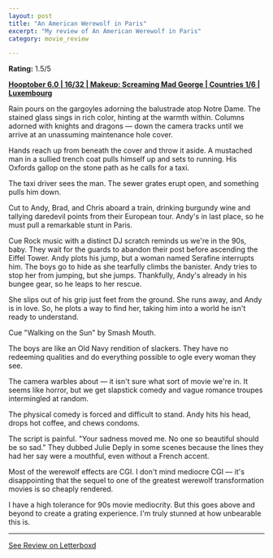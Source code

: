 ```yaml
---
layout: post
title: "An American Werewolf in Paris"
excerpt: "My review of An American Werewolf in Paris"
category: movie_review

---
```


**Rating:** 1.5/5

<b><a href="https://boxd.it/pPVYg/detail" rel="nofollow">Hooptober 6.0 | 16/32 | Makeup: Screaming Mad George | Countries 1/6 | Luxembourg</a></b>

Rain pours on the gargoyles adorning the balustrade atop Notre Dame. The stained glass sings in rich color, hinting at the warmth within. Columns adorned with knights and dragons — down the camera tracks until we arrive at an unassuming maintenance hole cover.

Hands reach up from beneath the cover and throw it aside. A mustached man in a sullied trench coat pulls himself up and sets to running. His Oxfords gallop on the stone path as he calls for a taxi.

The taxi driver sees the man. The sewer grates erupt open, and something pulls him down.

Cut to Andy, Brad, and Chris aboard a train, drinking burgundy wine and tallying daredevil points from their European tour. Andy's in last place, so he must pull a remarkable stunt in Paris.

Cue Rock music with a distinct DJ scratch reminds us we're in the 90s, baby. They wait for the guards to abandon their post before ascending the Eiffel Tower. Andy plots his jump, but a woman named Serafine interrupts him. The boys go to hide as she tearfully climbs the banister. Andy tries to stop her from jumping, but she jumps. Thankfully, Andy's already in his bungee gear, so he leaps to her rescue.

She slips out of his grip just feet from the ground. She runs away, and Andy is in love. So, he plots a way to find her, taking him into a world he isn't ready to understand.

Cue "Walking on the Sun" by Smash Mouth.

The boys are like an Old Navy rendition of slackers. They have no redeeming qualities and do everything possible to ogle every woman they see.

The camera warbles about — it isn't sure what sort of movie we're in. It seems like horror, but we get slapstick comedy and vague romance troupes intermingled at random.

The physical comedy is forced and difficult to stand. Andy hits his head, drops hot coffee, and chews condoms.

The script is painful. "Your sadness moved me. No one so beautiful should be so sad." They dubbed Julie Deply in some scenes because the lines they had her say were a mouthful, even without a French accent.

Most of the werewolf effects are CGI. I don't mind mediocre CGI — it's disappointing that the sequel to one of the greatest werewolf transformation movies is so cheaply rendered.

I have a high tolerance for 90s movie mediocrity. But this goes above and beyond to create a grating experience. I'm truly stunned at how unbearable this is.

<hr>

[See Review on Letterboxd](https://boxd.it/649fLD)
